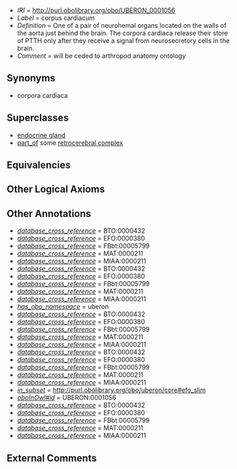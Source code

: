  * *IRI* = http://purl.obolibrary.org/obo/UBERON_0001056
 * *Label* = corpus cardiacum
 * *Definition* = One of a pair of neurohemal organs located on the walls of the aorta just behind the brain. The corpora cardiaca release their store of PTTH only after they receive a signal from neurosecretory cells in the brain.
 * *Comment* = will be ceded to arthropod anatomy ontology

## Synonyms

 * corpora cardiaca

## Superclasses

 * [endocrine gland](../../UBERON/68/UBERON_0002368.md)
 * [part_of](../../BFO/50/BFO_0000050.md) some [retrocerebral complex](../../UBERON/25/UBERON_0012325.md)

## Equivalencies


## Other Logical Axioms


## Other Annotations

 * *[database_cross_reference](../../ef/oboInOwl#hasDbXref.md)* = BTO:0000432
 * *[database_cross_reference](../../ef/oboInOwl#hasDbXref.md)* = EFO:0000380
 * *[database_cross_reference](../../ef/oboInOwl#hasDbXref.md)* = FBbt:00005799
 * *[database_cross_reference](../../ef/oboInOwl#hasDbXref.md)* = MAT:0000211
 * *[database_cross_reference](../../ef/oboInOwl#hasDbXref.md)* = MIAA:0000211
 * *[database_cross_reference](../../ef/oboInOwl#hasDbXref.md)* = BTO:0000432
 * *[database_cross_reference](../../ef/oboInOwl#hasDbXref.md)* = EFO:0000380
 * *[database_cross_reference](../../ef/oboInOwl#hasDbXref.md)* = FBbt:00005799
 * *[database_cross_reference](../../ef/oboInOwl#hasDbXref.md)* = MAT:0000211
 * *[database_cross_reference](../../ef/oboInOwl#hasDbXref.md)* = MIAA:0000211
 * *[has_obo_namespace](../../ce/oboInOwl#hasOBONamespace.md)* = uberon
 * *[database_cross_reference](../../ef/oboInOwl#hasDbXref.md)* = BTO:0000432
 * *[database_cross_reference](../../ef/oboInOwl#hasDbXref.md)* = EFO:0000380
 * *[database_cross_reference](../../ef/oboInOwl#hasDbXref.md)* = FBbt:00005799
 * *[database_cross_reference](../../ef/oboInOwl#hasDbXref.md)* = MAT:0000211
 * *[database_cross_reference](../../ef/oboInOwl#hasDbXref.md)* = MIAA:0000211
 * *[database_cross_reference](../../ef/oboInOwl#hasDbXref.md)* = BTO:0000432
 * *[database_cross_reference](../../ef/oboInOwl#hasDbXref.md)* = EFO:0000380
 * *[database_cross_reference](../../ef/oboInOwl#hasDbXref.md)* = FBbt:00005799
 * *[database_cross_reference](../../ef/oboInOwl#hasDbXref.md)* = MAT:0000211
 * *[database_cross_reference](../../ef/oboInOwl#hasDbXref.md)* = MIAA:0000211
 * *[in_subset](../../et/oboInOwl#inSubset.md)* = http://purl.obolibrary.org/obo/uberon/core#efo_slim
 * *[oboInOwl#id](../../id/oboInOwl#id.md)* = UBERON:0001056
 * *[database_cross_reference](../../ef/oboInOwl#hasDbXref.md)* = BTO:0000432
 * *[database_cross_reference](../../ef/oboInOwl#hasDbXref.md)* = EFO:0000380
 * *[database_cross_reference](../../ef/oboInOwl#hasDbXref.md)* = FBbt:00005799
 * *[database_cross_reference](../../ef/oboInOwl#hasDbXref.md)* = MAT:0000211
 * *[database_cross_reference](../../ef/oboInOwl#hasDbXref.md)* = MIAA:0000211

## External Comments

